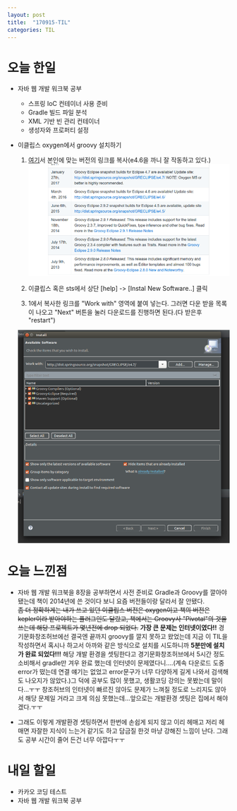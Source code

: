 ```yaml
---
layout: post
title:  "170915-TIL"
categories: TIL
---
```

오늘 한일
========
- 자바 웹 개발 워크북 공부
  - 스프링 IoC 컨테이너 사용 준비
  - Gradle 빌드 파일 분석
  - XML 기반 빈 관리 컨테이너
  - 생성자와 프로퍼티 설정

- 이클립스 oxygen에서 groovy 설치하기  

  1. [여기](https://github.com/groovy/groovy-eclipse/wiki)서 본인에 맞는 버전의 링크를 복사(e4.6을 까니 잘 작동하고 있다.)
  ![groovy](../img/groovy1.png)

  2. 이클립스 혹은 sts에서 상단 [help] -> [Instal New Software..] 클릭

  3. 1에서 복사한 링크를 "Work with" 영역에 붙여 넣는다. 그러면 다운 받을 목록이 나오고 "Next" 버튼을 눌러 다운로드를 진행하면 된다.(다 받은후 "restart")

  ![groovy2](../img/groovy3.png)



오늘 느낀점
=========
- 자바 웹 개발 워크북을 8장을 공부하면서 사전 준비로 Gradle과 Groovy를 깔아야 됐는데 책이 2014년에 쓴 것이다 보니 요즘 버전들이랑 달라서 잘 안됐다.  
~~좀 더 정확하게는 내가 쓰고 있던 이클립스 버전은 oxygen이고 책의 버전은 kepler이라 받아야하는 플러그인도 달랐고, 책에서는 Groovy사 "Pivotal"의 것을 쓰는데 해당 프로젝트가 몇년전에 drop 되었다.~~ **가장 큰 문제는 인터넷이였다!!** 경기문화창조허브에선 결국엔 끝까지 groovy를 깔지 못하고 왔었는데 지금 이 TIL을 작성하면서 혹시나 하고서 아까와 같은 방식으로 설치를 시도하니까 **5분만에 설치가 완료 되었다!!!** 해당 개발 환경을 셋팅한다고 경기문화창조허브에서 5시간 정도 소비해서 gradle만 겨우 완료 했는데 인터넷이 문제였다니....(계속 다운로드 도중 error가 떴는데 연결 얘기는 없었고 error문구가 너무 다양하게 길게 나와서 검색해도 나오지가 않았다.)그 덕에 공부도 많이 못했고, 생활코딩 강의는 못봤는데 말이다...ㅜㅜ 창조허브의 인터넷이 빠르진 않아도 문제가 느껴질 정도로 느리지도 않아서 해당 문제일 거라고 크게 의심 못했는데...앞으로는 개발환경 셋팅은 집에서 해야겠다.ㅜㅜ

- 그래도 이렇게 개발환경 셋팅하면서 한번에 손쉽게 되지 않고 이리 헤매고 저리 헤매면 자잘한 지식이 느는거 같기도 하고 담금질 한것 마냥 강해진 느낌이 난다. 그래도 공부 시간이 줄어 든건 너무 아깝다ㅜㅜ


내일 할일
========
- 카카오 코딩 테스트
- 자바 웹 개발 워크북 공부
